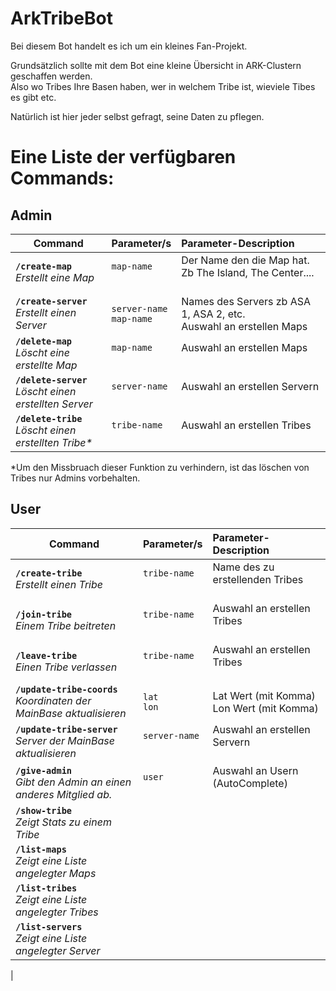 # ArkTribeBot
Bei diesem Bot handelt es ich um ein kleines Fan-Projekt.

Grundsätzlich sollte mit dem Bot eine kleine Übersicht in ARK-Clustern geschaffen werden.  
Also wo Tribes Ihre Basen haben, wer in welchem Tribe ist, wieviele Tibes es gibt etc.

Natürlich ist hier jeder selbst gefragt, seine Daten zu pflegen.

# Eine Liste der verfügbaren Commands:

## Admin

| Command   | Parameter/s           | Parameter-Description  |
|-----------|:----------------------|:-----------------------|
| **`/create-map`**<br>_Erstellt eine Map_ | `map-name`<br>&nbsp; | Der Name den die Map hat. Zb The Island, The Center....<br>&nbsp; |
| **`/create-server`**<br>_Erstellt einen Server_ | `server-name`<br>`map-name` | Names des Servers zb ASA 1, ASA 2, etc.<br>Auswahl an erstellen Maps |
| **`/delete-map`**<br>_Löscht eine erstellte Map_ | `map-name`<br>&nbsp; | Auswahl an erstellen Maps<br>&nbsp; |
| **`/delete-server`**<br>_Löscht einen erstellten Server_ | `server-name`<br>&nbsp; | Auswahl an erstellen Servern<br>&nbsp; |
| **`/delete-tribe`**<br>_Löscht einen erstellten Tribe*_ | `tribe-name`<br>&nbsp; | Auswahl an erstellen Tribes<br>&nbsp; |

*Um den Missbruach dieser Funktion zu verhindern, ist das löschen von Tribes nur Admins vorbehalten.
## User

| Command   | Parameter/s           | Parameter-Description  |
|-----------|:----------------------|:-----------------------|
| **`/create-tribe`**<br>_Erstellt einen Tribe_ | `tribe-name`<br>&nbsp; | Name des zu erstellenden Tribes<br>&nbsp; |
| **`/join-tribe`**<br>_Einem Tribe beitreten_ | `tribe-name`<br>&nbsp; | Auswahl an erstellen Tribes<br>&nbsp; |
| **`/leave-tribe`**<br>_Einen Tribe verlassen_ | `tribe-name`<br>&nbsp; | Auswahl an erstellen Tribes<br>&nbsp; |
| **`/update-tribe-coords`**<br>_Koordinaten der MainBase aktualisieren_ | `lat`<br>`lon` | Lat Wert (mit Komma)<br>Lon Wert (mit Komma) |
| **`/update-tribe-server`**<br>_Server der MainBase aktualisieren_ | `server-name`<br>&nbsp; | Auswahl an erstellen Servern<br>&nbsp; |
| **`/give-admin`**<br>_Gibt den Admin an einen anderes Mitglied ab._ | `user`<br>&nbsp; | Auswahl an Usern (AutoComplete)<br>&nbsp; |
| **`/show-tribe`**<br>_Zeigt Stats zu einem Tribe_ | | | 
| **`/list-maps`**<br>_Zeigt eine Liste angelegter Maps_ | | |
| **`/list-tribes`**<br>_Zeigt eine Liste angelegter Tribes_ | | |
| **`/list-servers`**<br>_Zeigt eine Liste angelegter Server_ | | |
|